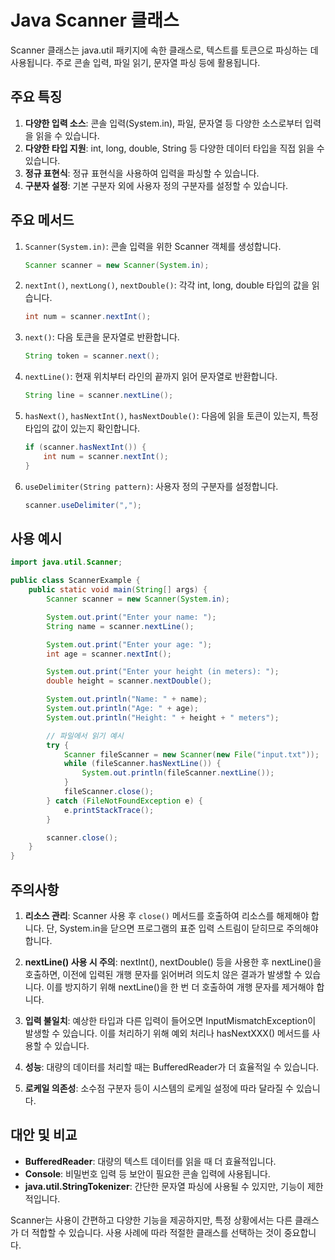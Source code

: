 # Java Scanner 클래스

Scanner 클래스는 java.util 패키지에 속한 클래스로, 텍스트를 토큰으로 파싱하는 데 사용됩니다. 주로 콘솔 입력, 파일 읽기, 문자열 파싱 등에 활용됩니다.

## 주요 특징

1. **다양한 입력 소스**: 콘솔 입력(System.in), 파일, 문자열 등 다양한 소스로부터 입력을 읽을 수 있습니다.
2. **다양한 타입 지원**: int, long, double, String 등 다양한 데이터 타입을 직접 읽을 수 있습니다.
3. **정규 표현식**: 정규 표현식을 사용하여 입력을 파싱할 수 있습니다.
4. **구분자 설정**: 기본 구분자 외에 사용자 정의 구분자를 설정할 수 있습니다.

## 주요 메서드

1. `Scanner(System.in)`: 콘솔 입력을 위한 Scanner 객체를 생성합니다.

   ```java
   Scanner scanner = new Scanner(System.in);
   ```

2. `nextInt()`, `nextLong()`, `nextDouble()`: 각각 int, long, double 타입의 값을 읽습니다.

   ```java
   int num = scanner.nextInt();
   ```

3. `next()`: 다음 토큰을 문자열로 반환합니다.

   ```java
   String token = scanner.next();
   ```

4. `nextLine()`: 현재 위치부터 라인의 끝까지 읽어 문자열로 반환합니다.

   ```java
   String line = scanner.nextLine();
   ```

5. `hasNext()`, `hasNextInt()`, `hasNextDouble()`: 다음에 읽을 토큰이 있는지, 특정 타입의 값이 있는지 확인합니다.

   ```java
   if (scanner.hasNextInt()) {
       int num = scanner.nextInt();
   }
   ```

6. `useDelimiter(String pattern)`: 사용자 정의 구분자를 설정합니다.

   ```java
   scanner.useDelimiter(",");
   ```

## 사용 예시

```java
import java.util.Scanner;

public class ScannerExample {
    public static void main(String[] args) {
        Scanner scanner = new Scanner(System.in);

        System.out.print("Enter your name: ");
        String name = scanner.nextLine();

        System.out.print("Enter your age: ");
        int age = scanner.nextInt();

        System.out.print("Enter your height (in meters): ");
        double height = scanner.nextDouble();

        System.out.println("Name: " + name);
        System.out.println("Age: " + age);
        System.out.println("Height: " + height + " meters");

        // 파일에서 읽기 예시
        try {
            Scanner fileScanner = new Scanner(new File("input.txt"));
            while (fileScanner.hasNextLine()) {
                System.out.println(fileScanner.nextLine());
            }
            fileScanner.close();
        } catch (FileNotFoundException e) {
            e.printStackTrace();
        }

        scanner.close();
    }
}
```

## 주의사항

1. **리소스 관리**: Scanner 사용 후 `close()` 메서드를 호출하여 리소스를 해제해야 합니다. 단, System.in을 닫으면 프로그램의 표준 입력 스트림이 닫히므로 주의해야 합니다.

2. **nextLine() 사용 시 주의**: nextInt(), nextDouble() 등을 사용한 후 nextLine()을 호출하면, 이전에 입력된 개행 문자를 읽어버려 의도치 않은 결과가 발생할 수 있습니다. 이를 방지하기 위해 nextLine()을 한 번 더 호출하여 개행 문자를 제거해야 합니다.

3. **입력 불일치**: 예상한 타입과 다른 입력이 들어오면 InputMismatchException이 발생할 수 있습니다. 이를 처리하기 위해 예외 처리나 hasNextXXX() 메서드를 사용할 수 있습니다.

4. **성능**: 대량의 데이터를 처리할 때는 BufferedReader가 더 효율적일 수 있습니다.

5. **로케일 의존성**: 소수점 구분자 등이 시스템의 로케일 설정에 따라 달라질 수 있습니다.

## 대안 및 비교

- **BufferedReader**: 대량의 텍스트 데이터를 읽을 때 더 효율적입니다.
- **Console**: 비밀번호 입력 등 보안이 필요한 콘솔 입력에 사용됩니다.
- **java.util.StringTokenizer**: 간단한 문자열 파싱에 사용될 수 있지만, 기능이 제한적입니다.

Scanner는 사용이 간편하고 다양한 기능을 제공하지만, 특정 상황에서는 다른 클래스가 더 적합할 수 있습니다. 사용 사례에 따라 적절한 클래스를 선택하는 것이 중요합니다.

